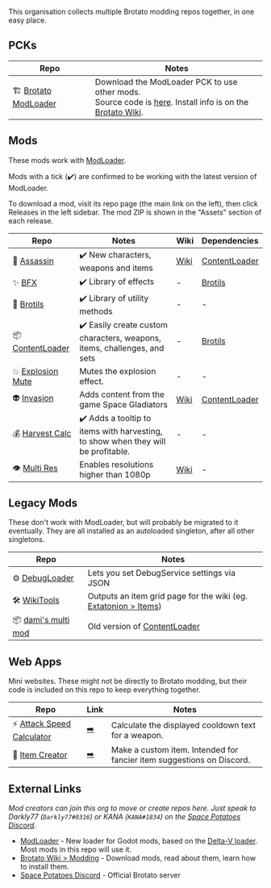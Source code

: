 This organisation collects multiple Brotato modding repos together, in one easy place. 

## PCKs

| Repo | Notes |
| --- | --- |
| 🏗️ [Brotato ModLoader](https://github.com/BrotatoMods/Brotato-ModLoader) | Download the ModLoader PCK to use other mods. <br>Source code is [here](https://github.com/GodotModding/godot-mod-loader). Install info is on the [Brotato Wiki](https://brotato.wiki.spellsandguns.com/Modding). |

## Mods

These mods work with [ModLoader](https://github.com/BrotatoMods/Brotato-ModLoader).

Mods with a tick (✔️) are confirmed to be working with the latest version of ModLoader.

To download a mod, visit its repo page (the main link on the left), then click Releases in the left sidebar. The mod ZIP is shown in the "Assets" section of each release.

| Repo | Notes | Wiki | Dependencies |
| --- | --- | --- | --- |
| 🔪 [Assassin](https://github.com/BrotatoMods/Brotato-Assassin-Mod) | ✔️ New characters, weapons and items | [Wiki](https://brotato.wiki.spellsandguns.com/Mod:Assassin) | [ContentLoader](https://github.com/BrotatoMods/Brotato-ContentLoader) |
| ✨ [BFX](https://github.com/BrotatoMods/Brotato-BFX) | ✔️ Library of effects | - | [Brotils](https://github.com/BrotatoMods/Brotato-Brotils) |
| 💼 [Brotils](https://github.com/BrotatoMods/Brotato-Brotils) | ✔️ Library of utility methods | - | - |
| 📦 [ContentLoader](https://github.com/BrotatoMods/Brotato-ContentLoader) | ✔️ Easily create custom characters, weapons, items, challenges, and sets | - | [Brotils](https://github.com/BrotatoMods/Brotato-Brotils) |
| 💥 [Explosion Mute](https://github.com/BrotatoMods/Brotato-Explosion-Mute) | Mutes the explosion effect.  | - | - |
| 👽 [Invasion](https://github.com/BrotatoMods/Brotato-Invasion-Mod) | Adds content from the game Space Gladiators | [Wiki](https://brotato.wiki.spellsandguns.com/Mod:Invasion) | [ContentLoader](https://github.com/BrotatoMods/Brotato-ContentLoader) |
| 💰 [Harvest Calc](https://github.com/BrotatoMods/Brotato-Harvest-Calc) | ✔️ Adds a tooltip to items with harvesting, to show when they will be profitable.  | - | - |
| 👁 [Multi Res](https://github.com/BrotatoMods/Brotato-MultiRes) | Enables resolutions higher than 1080p | [Wiki](https://brotato.wiki.spellsandguns.com/Mod:Multiple_Resolutions_Mod) | - |

## Legacy Mods

These don't work with ModLoader, but will probably be migrated to it eventually. They are all installed as an autoloaded singleton, after all other singletons.

| Repo | Notes |
| --- | --- |
| ⚙ [DebugLoader](https://github.com/BrotatoMods/Brotato-DebugLoader) | Lets you set DebugService settings via JSON |
| 🛠 [WikiTools](https://github.com/BrotatoMods/Brotato-WikiTools) | Outputs an item grid page for the wiki (eg. [Extatonion > Items](https://brotato.wiki.spellsandguns.com/Mod:Extatonion/Items)) |
| 📦 [dami's multi mod](https://github.com/BrotatoMods/Brotato-damis-Multiple-Mod-Support) | Old version of [ContentLoader](https://github.com/BrotatoMods/Brotato-ContentLoader) |


## Web Apps

Mini websites. These might not be directly to Brotato modding, but their code is included on this repo to keep everything together.

| Repo | Link | Notes |
| ---- | ---- |----- |
| ⚡ [Attack Speed Calculator](https://github.com/BrotatoMods/Brotato-Attack-Speed-Calculator) | [➡️](https://brotato.codemuffin.com/) | Calculate the displayed cooldown text for a weapon. |
| 🧪 [Item Creator](https://github.com/BrotatoMods/Brotato-Item-Creator-WebApp) | [➡️](https://brotato.codemuffin.com/item-creator/) | Make a custom item. Intended for fancier item suggestions on Discord. |


## External Links

*Mod creators can join this org to move or create repos here. Just speak to Darkly77 (`Darkly77#0316`) or KANA (`KANA#1834`) on the [Space Potatoes Discord](https://discord.gg/j39jE6k).*

- [ModLoader](https://github.com/GodotModding/godot-mod-loader) - New loader for Godot mods, based on the [Delta-V loader](https://gitlab.com/Delta-V-Modding/Mods/-/tree/main). Most mods in this repo will use it.
- [Brotato Wiki > Modding](https://brotato.wiki.spellsandguns.com/Modding) - Download mods, read about them, learn how to install them.
- [Space Potatoes Discord](https://discord.gg/j39jE6k) - Official Brotato server

<!--

**Here are some ideas to get you started:**

🙋‍♀️ A short introduction - what is your organization all about?
🌈 Contribution guidelines - how can the community get involved?
👩‍💻 Useful resources - where can the community find your docs? Is there anything else the community should know?
🍿 Fun facts - what does your team eat for breakfast?
🧙 Remember, you can do mighty things with the power of [Markdown](https://docs.github.com/github/writing-on-github/getting-started-with-writing-and-formatting-on-github/basic-writing-and-formatting-syntax)
-->
